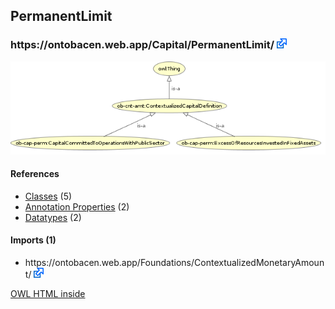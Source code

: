 <div class='summary'><h2>PermanentLimit</h2>
<h3>https://ontobacen.web.app/Capital/PermanentLimit/ 
<a href='https://ontobacen.web.app/Capital/PermanentLimit/' class='urlOption' target='_blank' ><img src="./OWLDoc/images/external.png" title="Attempt to open link in another window" /></a></h3>

<img src="./OWLViz.png" />

<div id='PermanentLimit'>
<h4>References</h4>
<div class='codebox'>
<ul>
<li>
<a href='https://github.com/filipepolizel/ontobacen/blob/master/public/Capital/PermanentLimit/OWLDoc/classes/index-PermanentLimit.html' >Classes</a> (5)
</li>
<li>
<a href='https://github.com/filipepolizel/ontobacen/blob/master/public/Capital/PermanentLimit/OWLDoc/annotationproperties/index-PermanentLimit.html' >Annotation Properties</a> (2)
</li>
<li>
<a href='https://github.com/filipepolizel/ontobacen/blob/master/public/Capital/PermanentLimit/OWLDoc/datatypes/index-PermanentLimit.html' >Datatypes</a> (2)
</li>
</ul>
</div>
</div><!-- permanentlimit -->


<div id='imports_(1)'>
<h4>Imports (1)</h4>
<div class='codebox'>
<ul>
<li class="asserted">https://ontobacen.web.app/Foundations/ContextualizedMonetaryAmount/ 
<a href='https://ontobacen.web.app/Foundations/ContextualizedMonetaryAmount/' class='urlOption' target='_blank' ><img src="./OWLDoc/images/external.png" title="Attempt to open link in another window" /></a></li>
</ul>
</div>
</div><!-- imports (1) -->

</div> <!-- summary -->
<p class='footer'>
<a href='http://code.google.com/p/ontology-browser/' target='_blank'>OWL HTML inside</a>
</p>